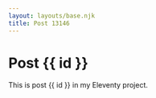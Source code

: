 ```yaml
---
layout: layouts/base.njk
title: Post 13146
---
```


# Post {{ id }}

This is post {{ id }} in my Eleventy project.

